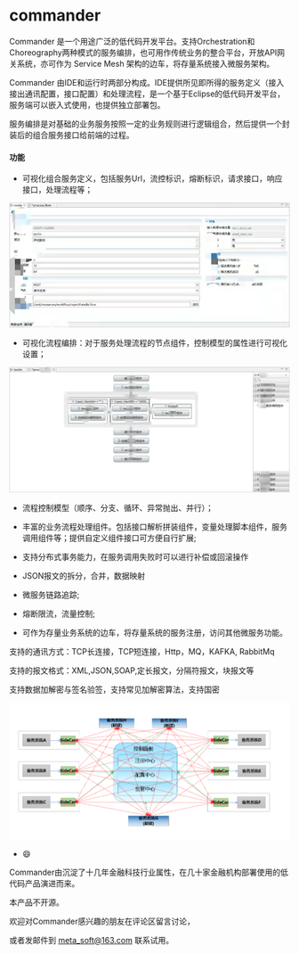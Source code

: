 # commander

Commander 是一个用途广泛的低代码开发平台。支持Orchestration和Choreography两种模式的服务编排，也可用作传统业务的整合平台，开放API网关系统，亦可作为 Service Mesh 架构的边车，将存量系统接入微服务架构。

Commander 由IDE和运行时两部分构成。IDE提供所见即所得的服务定义（接入接出通讯配置，接口配置）和处理流程，是一个基于Eclipse的低代码开发平台，服务端可以嵌入式使用，也提供独立部署包。

服务编排是对基础的业务服务按照一定的业务规则进行逻辑组合，然后提供一个封装后的组合服务接口给前端的过程。

#### 功能
- 可视化组合服务定义，包括服务Url，流控标识，熔断标识，请求接口，响应接口，处理流程等；

![服务组合可视化编辑](in.jpg)

- 可视化流程编排：对于服务处理流程的节点组件，控制模型的属性进行可视化设置；

 ![业务组合流程](process.jpg)

- 流程控制模型（顺序、分支、循环、异常抛出、并行）；

- 丰富的业务流程处理组件。包括接口解析拼装组件，变量处理脚本组件，服务调用组件等；提供自定义组件接口可方便自行扩展;

- 支持分布式事务能力，在服务调用失败时可以进行补偿或回滚操作

- JSON报文的拆分，合并，数据映射

- 微服务链路追踪;

- 熔断限流，流量控制;

- 可作为存量业务系统的边车，将存量系统的服务注册，访问其他微服务功能。

支持的通讯方式：TCP长连接，TCP短连接，Http，MQ，KAFKA, RabbitMq

支持的报文格式：XML,JSON,SOAP,定长报文，分隔符报文，块报文等

支持数据加解密与签名验签，支持常见加解密算法，支持国密

![边车模式](sidecar.png)

- :smile: 

Commander由沉淀了十几年金融科技行业属性，在几十家金融机构部署使用的低代码产品演进而来。

本产品不开源。

欢迎对Commander感兴趣的朋友在评论区留言讨论，

或者发邮件到 meta_soft@163.com 联系试用。
